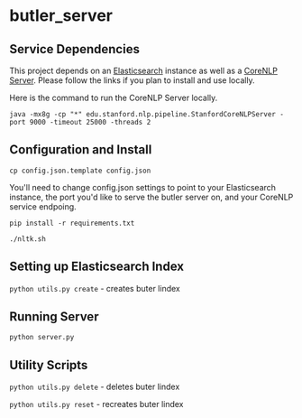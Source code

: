 # butler_server

## Service Dependencies
This project depends on an [Elasticsearch](https://www.elastic.co/guide/en/elasticsearch/reference/current/_installation.html) instance as well as a [CoreNLP Server](https://stanfordnlp.github.io/CoreNLP/corenlp-server.html).  Please follow the links if you plan to install and use locally.

Here is the command to run the CoreNLP Server locally.

`java -mx8g -cp "*" edu.stanford.nlp.pipeline.StanfordCoreNLPServer -port 9000 -timeout 25000 -threads 2`

## Configuration and Install
`cp config.json.template config.json`

You'll need to change config.json settings to point to your Elasticsearch instance, the port you'd like to serve the butler server on, and your CoreNLP service endpoing.

`pip install -r requirements.txt`

`./nltk.sh`

## Setting up Elasticsearch Index
`python utils.py create` - creates buter lindex

## Running Server
`python server.py`

## Utility Scripts
`python utils.py delete` - deletes buter lindex

`python utils.py reset` - recreates buter lindex
